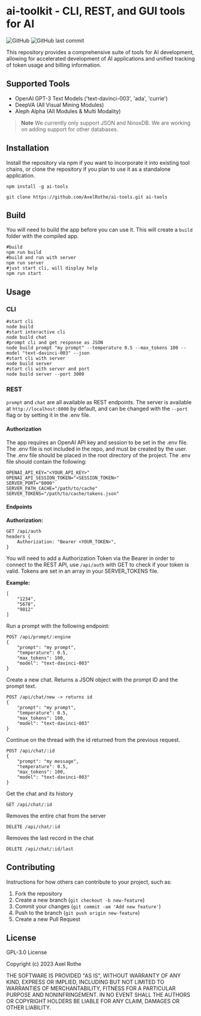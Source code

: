 # ai-toolkit - CLI, REST, and GUI tools for AI

![GitHub](https://img.shields.io/github/license/AxelRothe/ai-toolkit)
![GitHub last commit](https://img.shields.io/github/last-commit/AxelRothe/ai-toolkit)


This repository provides a comprehensive suite of tools for AI development, allowing for accelerated development of AI applications and unified tracking of token usage and billing information.

## Supported Tools

- OpenAI GPT-3 Text Models ('text-davinci-003', 'ada', 'currie')
- DeepVA (All Visual Mining Modules)
- Aleph Alpha (All Modules & Multi Modality)

> **Note**
> We currently only support JSON and NinoxDB. We are working on adding support for other databases.
 
## Installation

Install the repository via npm if you want to incorporate it into existing tool chains, or clone the repository if you plan to use it as a standalone application.

```
npm install -g ai-tools
```

```
git clone https://github.com/AxelRothe/ai-tools.git ai-tools
```

## Build

You will need to build the app before you can use it. This will create a `build` folder with the compiled app.

```shell
#build 
npm run build
#build and run with server
npm run server
#just start cli, will display help
npm run start
```

## Usage

### CLI

```shell
#start cli
node build
#start interactive cli
node build chat
#prompt cli and get response as JSON
node build prompt "my prompt" --temperature 0.5 --max_tokens 100 --model "text-davinci-003" --json
#start cli with server
node build server
#start cli with server and port
node build server --port 3000
```
### REST

`prompt` and `chat` are all available as REST endpoints. The server is available at `http://localhost:8000` by default, and can be changed with the `--port` flag or by setting it in the .env file.

#### Authorization

The app requires an OpenAI API key and session to be set in the .env file. The .env file is not included in the repo, and must be created by the user. The .env file should be placed in the root directory of the project. The .env file should contain the following:

```
OPENAI_API_KEY="<YOUR_API_KEY>"
OPENAI_API_SESSION_TOKEN="<SESSION_TOKEN>"
SERVER_PORT="8000"
SERVER_PATH_CACHE="/path/to/cache"
SERVER_TOKENS="/path/to/cache/tokens.json"
```

#### Endpoints

**Authorization:**

```
GET /api/auth
headers {
    Authorization: "Bearer <YOUR_TOKEN>",
}
```

You will need to add a Authorization Token via the Bearer in order to connect to the REST API, use `/api/auth` with GET to check if your token is valid. Tokens are set in an array in your SERVER_TOKENS file.

**Example:**
```
[
    "1234",
    "5678",
    "9012"
]
```

Run a prompt with the following endpoint:

```
POST /api/prompt/:engine
{
    "prompt": "my prompt",
    "temperature": 0.5,
    "max_tokens": 100,
    "model": "text-davinci-003"
}
```

Create a new chat. Returns a JSON object with the prompt ID and the prompt text.

```
POST /api/chat/new -> returns id
{
    "prompt": "my prompt",
    "temperature": 0.5,
    "max_tokens": 100,
    "model": "text-davinci-003"
}
```

Continue on the thread with the id returned from the previous request.

```
POST /api/chat/:id
{
    "prompt": "my message",
    "temperature": 0.5,
    "max_tokens": 100,
    "model": "text-davinci-003"
}
```

Get the chat and its history

```
GET /api/chat/:id
```

Removes the entire chat from the server

```
DELETE /api/chat/:id
```

Removes the last record in the chat
```
DELETE /api/chat/:id/last
```

## Contributing

Instructions for how others can contribute to your project, such as:

1. Fork the repository
2. Create a new branch (`git checkout -b new-feature`)
3. Commit your changes (`git commit -am 'Add new feature'`)
4. Push to the branch (`git push origin new-feature`)
5. Create a new Pull Request

## License

GPL-3.0 License

Copyright (c) 2023 Axel Rothe

THE SOFTWARE IS PROVIDED "AS IS", WITHOUT WARRANTY OF ANY KIND, EXPRESS OR IMPLIED, INCLUDING BUT NOT LIMITED TO WARRANTIES OF MERCHANTABILITY, FITNESS FOR A PARTICULAR PURPOSE AND NONINFRINGEMENT. IN NO EVENT SHALL THE AUTHORS OR COPYRIGHT HOLDERS BE LIABLE FOR ANY CLAIM, DAMAGES OR OTHER LIABILITY.

